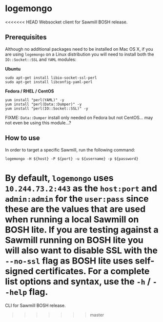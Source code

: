 # logemongo
<<<<<<< HEAD
Websocket client for Sawmill BOSH release.

## Prerequisites

Although no additional packages need to be installed on Mac OS X, if you are using `logemongo` on a Linux distribution you will need to install both the `IO::Socket::SSL` and `YAML` modules:

**Ubuntu**

```
sudo apt-get install libio-socket-ssl-perl
sudo apt-get install libconfig-yaml-perl
```

**Fedora / RHEL / CentOS**

```
yum install "perl(YAML)" -y
yum install "perl(Data::Dumper)" -y
yum install "perl(IO::Socket::SSL)" -y
```

FIXME: `Data::Dumper` install only needed on Fedora but not CentOS... may not even be using this module...?

## How to use

In order to target a specific Sawmill, run the following command:

```
logemongo -H ${host} -P ${port} -u ${username} -p ${password}
```

By default, `logemongo` uses `10.244.73.2:443` as the `host:port` and `admin:admin` for the `user:pass` since these are the values that are used when running a local Sawmill on BOSH lite. If you are testing against a Sawmill running on BOSH lite you will also want to disable SSL with the `--no-ssl` flag as BOSH lite uses self-signed certificates. For a complete list options and syntax, use the `-h` / `--help` flag.
=======
CLI for Sawmill BOSH release.
>>>>>>> master
